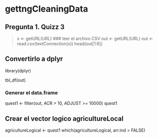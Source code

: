 # gettngCleaningData
## Pregunta 1. Quizz 3
> x <- getURL(URL)  ### leer el archivo CSV
> out <- getURL(URL)
> out  <- read.csv(textConnection(x))
> head(out[1:6])

## Convertirlo a dplyr
library(dplyr)

tbl_df(out)
### Generar el data.frame

quest1 <- filter(out, ACR > 10, ADJUST >= 10000)
quest1
## Crear el vector logico agricultureLocal

agricultureLogical <- quest1
which(agricultureLogical, arr.ind = FALSE)
